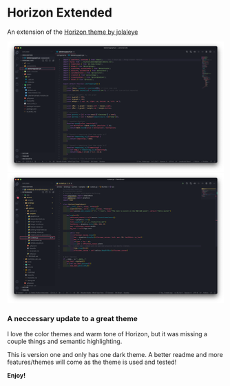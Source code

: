 # Horizon Extended

An extension of the [Horizon theme by jolaleye](https://marketplace.visualstudio.com/items?itemName=jolaleye.horizon-theme-vscode)

![jsx screenshot](./jsxshot.png)
![jsx screenshot](./pythonshot.png)

### A neccessary update to a great theme

I love the color themes and warm tone of Horizon, but it was missing a couple things and semantic highlighting.

This is version one and only has one dark theme. A better readme and more features/themes will come as the theme is used and tested!

**Enjoy!**